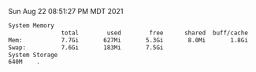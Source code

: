 Sun Aug 22 08:51:27 PM MDT 2021
```bash
System Memory
               total        used        free      shared  buff/cache   available
Mem:           7.7Gi       627Mi       5.3Gi       8.0Mi       1.8Gi       6.7Gi
Swap:          7.6Gi       183Mi       7.5Gi
System Storage
640M	.
```

